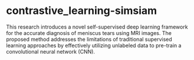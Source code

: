# contrastive_learning-simsiam
This research introduces a novel self-supervised deep learning framework for the accurate diagnosis of meniscus tears using MRI images. The proposed  method addresses the limitations of traditional supervised learning approaches by effectively utilizing unlabeled  data to pre-train a convolutional neural network (CNN). 
